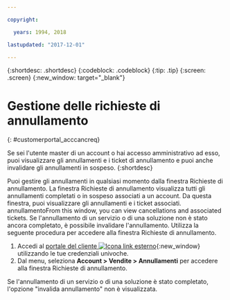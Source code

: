 ```yaml
---

copyright:

  years: 1994, 2018

lastupdated: "2017-12-01"

---
```


{:shortdesc: .shortdesc}
{:codeblock: .codeblock}
{:tip: .tip}
{:screen: .screen}
{:new_window: target="_blank"}


# Gestione delle richieste di annullamento
{: #customerportal_acccancreq}

Se sei l'utente master di un account o hai accesso amministrativo ad esso, puoi visualizzare gli annullamenti e i ticket di annullamento e puoi anche invalidare gli annullamenti in sospeso.
{:shortdesc}


Puoi gestire gli annullamenti in qualsiasi momento dalla finestra Richieste di annullamento. La finestra Richieste di annullamento visualizza tutti gli annullamenti completati o in sospeso associati a un account. Da questa finestra, puoi visualizzare gli annullamenti e i ticket associati. annullamentoFrom this window, you can view cancellations and associated tickets. Se l'annullamento di un servizio o di una soluzione non è stato ancora completato, è possibile invalidare l'annullamento. Utilizza la seguente procedura per accedere alla finestra Richieste di annullamento.

1. Accedi al [portale del cliente ![Icona link esterno](../icons/launch-glyph.svg)](https://control.softlayer.com/){:new_window} utilizzando le tue credenziali univoche.
2. Dal menu, seleziona **Account > Vendite > Annullamenti** per accedere alla finestra Richieste di annullamento.

Se l'annullamento di un servizio o di una soluzione è stato completato, l'opzione "invalida annullamento" non è visualizzata.
